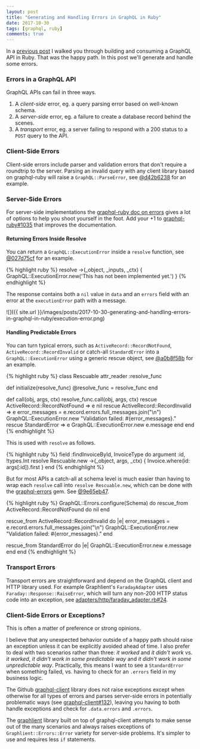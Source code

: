 ```yaml
---
layout: post
title: "Generating and Handling Errors in GraphQL in Ruby"
date: 2017-10-30
tags: [graphql, ruby]
comments: true
---
```

In a [previous post](/2017/10/23/building-and-consuming-a-graphql-api-in-ruby-on-rails.html) I walked you through building and consuming a GraphQL API in Ruby. That was the happy path. In this post we'll generate and handle some errors.

### Errors in a GraphQL API

GraphQL APIs can fail in three ways.

1. A _client-side_ error, eg. a query parsing error based on well-known schema.
2. A _server-side_ error, eg. a failure to create a database record behind the scenes.
3. A _transport_ error, eg. a server failing to respond with a 200 status to a `POST` query to the API.

### Client-Side Errors

Client-side errors include parser and validation errors that don't require a roundtrip to the server. Parsing an invalid query with any client library based on graphql-ruby will raise a `GraphQL::ParseError`, see [@d42b6238](https://github.com/dblock/graphql-invoices/commit/d42b62380f87cc41b7c1838089fd46ca3b7d238c) for an example.

### Server-Side Errors

For server-side implementations the [graphql-ruby doc on errors](https://github.com/rmosolgo/graphql-ruby/blob/master/guides/queries/error_handling.md) gives a lot of options to help you shoot yourself in the foot. Add your +1 to [graphql-ruby#1035](https://github.com/rmosolgo/graphql-ruby/pull/1035) that improves the documentation.

#### Returning Errors Inside Resolve

You can return a `GraphQL::ExecutionError` inside a `resolve` function, see [@027d75cf](https://github.com/dblock/graphql-invoices/commit/027d75cf5ca5bebc2fdb1b1dcb329430e417049e) for an example.

{% highlight ruby %}
resolve ->(_object, _inputs, _ctx) {
  GraphQL::ExecutionError.new('This has not been implemented yet.')
}
{% endhighlight %}

The response contains both a `nil` value in `data` and an `errors` field with an error at the `executionError` path with a message.

![]({{ site.url }}/images/posts/2017-10-30-generating-and-handling-errors-in-graphql-in-ruby/execution-error.png)

#### Handling Predictable Errors

You can turn typical errors, such as `ActiveRecord::RecordNotFound`, `ActiveRecord::RecordInvalid` or catch-all `StandardError` into a `GraphQL::ExecutionError` using a generic rescue object, see [@a0b8f58b](https://github.com/dblock/graphql-invoices/commit/a0b8f58b3f1ebed993a303bf379def1d8a83a25b) for an example.

{% highlight ruby %}
class Rescuable
  attr_reader :resolve_func

  def initialize(resolve_func)
    @resolve_func = resolve_func
  end

  def call(obj, args, ctx)
    resolve_func.call(obj, args, ctx)
  rescue ActiveRecord::RecordNotFound => e
    nil
  rescue ActiveRecord::RecordInvalid => e
    error_messages = e.record.errors.full_messages.join("\n")
    GraphQL::ExecutionError.new "Validation failed: #{error_messages}."
  rescue StandardError => e
    GraphQL::ExecutionError.new e.message
  end
end
{% endhighlight %}

This is used with `resolve` as follows.

{% highlight ruby %}
field :findInvoiceById, InvoiceType do
  argument :id, !types.Int
  resolve Rescuable.new ->(_object, args, _ctx) {
    Invoice.where(id: args[:id]).first
  }
end
{% endhighlight %}

But for most APIs a catch-all at schema level is much easier than having to wrap each `resolve` call into `resolve Rescuable.new`, which can be done with the [graphql-errors](https://github.com/exAspArk/graphql-errors) gem. See [@9e65eb47](https://github.com/dblock/graphql-invoices/commit/9e65eb479c1cbdd3e62865e13e7b43ea57c61d0d).

{% highlight ruby %}
GraphQL::Errors.configure(Schema) do
  rescue_from ActiveRecord::RecordNotFound do
    nil
  end

  rescue_from ActiveRecord::RecordInvalid do |e|
    error_messages = e.record.errors.full_messages.join("\n")
    GraphQL::ExecutionError.new "Validation failed: #{error_messages}."
  end

  rescue_from StandardError do |e|
    GraphQL::ExecutionError.new e.message
  end
end
{% endhighlight %}

### Transport Errors

Transport errors are straightforward and depend on the GraphQL client and HTTP library used. For example Graphlient's `FaradayAdapter` uses `Faraday::Response::RaiseError`, which will turn any non-200 HTTP status code into an exception, see [adapters/http/faraday_adapter.rb#24](https://github.com/ashkan18/graphlient/blob/v0.1.0/lib/graphlient/adapters/http/faraday_adapter.rb#L24).

### Client-Side Errors or Exceptions?

This is often a matter of preference or strong opinions.

I believe that any unexpected behavior outside of a happy path should raise an exception unless it can be explicitly avoided ahead of time. I also prefer to deal with two scenarios rather than three: _it worked_ and _it didn't work_ vs. _it worked_, _it didn't work in some predictable way_ and _it didn't work in some unpredictable way_. Practically, this means I want to see a `StandardError` when something failed, vs. having to check for an `.errors` field in my business logic.

The Github [graphql-client](https://github.com/github/graphql-client) library does not raise exceptions except when otherwise for all types of errors and parses server-side errors in potentially problematic ways (see [graphql-client#132](https://github.com/github/graphql-client/pull/132)), leaving you having to both handle exceptions and check for `.data.errors` and `.errors`.

The [graphlient](https://github.com/ashkan18/graphlient) library built on top of graphql-client attempts to make sense out of the many scenarios and always raises exceptions of `Graphlient::Errors::Error` variety for server-side problems. It's simpler to use and requires less `if` statements.
